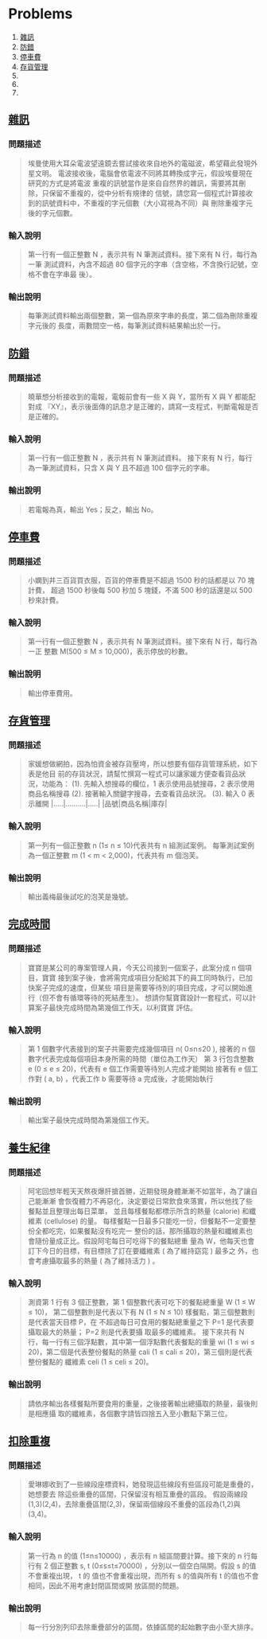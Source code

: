 # Problems

1. [雜訊](#雜訊)
2. [防錯](#防錯)
3. [停車費](#停車費)
4. [存貨管理](#存貨管理)
5. [](#)
6. [](#)
7. [](#)

## [雜訊](./exercise_1_230315/src/Main.java)

### 問題描述

>埃曼使用大耳朵電波望遠鏡去嘗試接收來自地外的電磁波，希望藉此發現外星文明。
電波接收後，電腦會依電波不同將其轉換成字元，假設埃曼現在研究的方式是將電波
重複的訊號當作是來自自然界的雜訊，需要將其刪除，只保留不重複的，從中分析有規律的
信號，請您寫一個程式計算接收到的訊號資料中，不重複的字元個數（大小寫視為不同）與
刪除重複字元後的字元個數。

### 輸入說明

>第一行有一個正整數 N ，表示共有 N 筆測試資料。接下來有 N 行，每行為一筆
測試資料，內含不超過 80 個字元的字串（含空格，不含換行記號，空格不會在字串最
後）。

### 輸出說明

>每筆測試資料輸出兩個整數，第一個為原來字串的長度，第二個為刪除重複字元後的
長度，兩數間空一格，每筆測試資料結果輸出於一行。

## [防錯](./exercise_2_230315/src/Main.java)

### 問題描述

>曉華想分析接收到的電報，電報前會有一些 X 與 Y，當所有 X 與 Y 都能配對成
『XY』，表示後面傳的訊息才是正確的，請寫一支程式，判斷電報是否是正確的。

### 輸入說明

>第一行有一個正整數 N ，表示共有 N 筆測試資料。
接下來有 N 行，每行為一筆測試資料，只含 X 與 Y 且不超過 100 個字元的字串。

### 輸出說明

>若電報為真，輸出 Yes；反之，輸出 No。

## [停車費](./exercise_3_230315/src/Main.java)

### 問題描述

>小嫻到井三百貨買衣服，百貨的停車費是不超過 1500 秒的話都是以 70 塊計費，
超過 1500 秒後每 500 秒加 5 塊錢，不滿 500 秒的話還是以 500 秒來計費。

### 輸入說明

>第一行有一個正整數 N ，表示共有 N 筆測試資料。接下來有 N 行，每行為一正
整數 M(500 ≤ M ≤ 10,000)，表示停放的秒數。

### 輸出說明

>輸出停車費用。

## [存貨管理](./exercise_3_230315/src/Main.java)

### 問題描述

>家媛想做網拍，因為怕資金被存貨壓垮，所以想要有個存貨管理系統，如下表是他目
前的存貨狀況，請幫忙撰寫一程式可以讓家媛方便查看貨品狀況，功能為：
(1). 先輸入想搜尋的欄位，1 表示使用品號搜尋，2 表示使用商品名稱搜尋
(2). 接著輸入關鍵字搜尋，去查看貨品狀況。
(3). 輸入 0 表示離開
|.....|..........|.....|
|品號|商品名稱|庫存|

### 輸入說明

>第一列有一個正整數 n (1≤ n ≤ 10)代表共有 n 組測試案例。
每筆測試案例為一個正整數 m (1 < m < 2,000)，代表共有 m 個泡芙。


### 輸出說明

>輸出義梅最後試吃的泡芙是幾號。

## [完成時間](.)

### 問題描述

>寶寶是某公司的專案管理人員，今天公司接到一個案子，此案分成 n 個項目，寶寶
接到案子後，會將需完成項目分配給其下的員工同時執行，已加快案子完成的速度，但某些
項目是需要等待別的項目完成，才可以開始進行（但不會有循環等待的死結產生）。
想請你幫寶寶設計一套程式，可以計算案子最快完成時間為第幾個工作天，以利寶寶
評估。


### 輸入說明

>第 1 個數字代表接到的案子共需要完成幾個項目 n( 0≤n≤20 ),
接著的 n 個數字代表完成每個項目本身所需的時間（單位為工作天）
第 3 行包含整數 e (0 ≤ e ≤ 20)，代表有 e 個工作需要等待別人完成才能開始
接著有 e 個工作對 ( a, b) ，代表工作 b 需要等待 a 完成後，才能開始執行



### 輸出說明

>輸出案子最快完成時間為第幾個工作天。

## [養生紀律](.)

### 問題描述

>阿宅回想年輕天天熬夜爆肝搶首勝，近期發現身體漸漸不如當年，為了讓自己能漸漸
會恢復體力不再惡化，決定要從日常飲食來落實，所以他找了些餐點並且整理出每日菜單，
並且每樣餐點都標示所含的熱量 (calorie) 和纖維素 (cellulose) 的量。
每樣餐點一日最多只能吃一份，但餐點不一定要整份全都吃完，如果餐點沒有吃完一
整份的話，那所攝取的熱量和纖維素也會隨份量成正比。假設阿宅每日可吃得下的餐點總重
量為 W，他每天也會訂下今日的目標，有目標除了訂在要纖維素 ( 為了維持窈窕 ) 最多之
外，也會考慮攝取最多的熱量 ( 為了維持活力 ) 。


### 輸入說明

>測資第 1 行有 3 個正整數，第 1 個整數代表可吃下的餐點總重量 W (1 ≤ W ≤ 10)，
第二個整數則是代表以下有 N (1 ≤ N ≤ 10) 樣餐點，第三個整數則是代表當天目標 P，在
不超過每日可食用的餐點總重量之下 P=1 是代表要攝取最大的熱量； P=2 則是代表要攝
取最多的纖維素。
接下來共有 N 行，每一行有三個浮點數，其中第一個浮點數代表餐點的重量 wi (1
≤ wi ≤ 20)，第二個是代表整份餐點的熱量 cali (1 ≤ cali ≤ 20)，第三個則是代表整份餐點的
纖維素 celi (1 ≤ celi ≤ 20)。



### 輸出說明

>請依序輸出各樣餐點所要食用的重量，之後接著輸出總攝取的熱量，最後則是相應攝
取的纖維素，各個數字請皆四捨五入至小數點下第三位。

## [扣除重複](.)

### 問題描述

>愛琳娜收到了一些線段座標資料，她發現這些線段有些區段可能是重疊的，她想要去
除這些重疊的區間，只保留沒有相互重疊的區段。
假設兩線段(1,3)(2,4)，去除重疊區間(2,3)，保留兩個線段不重疊的區段為(1,2)與
(3,4)。



### 輸入說明

>第一行為 n 的值 (1≤n≤10000) ，表示有 n 組區間要計算。接下來的 n 行每行有
2 個正整數 s, t (0≤s≤t≤70000) ，分別以一個空白隔開。假設 s 的值不會重複出現， t 的
值也不會重複出現，而所有 s 的值與所有 t 的值也不會相同，因此不用考慮封閉區間或開
放區間的問題。



### 輸出說明

>每一行分別列印去除重疊部分的區間，依據區間的起始數字由小至大排序。
